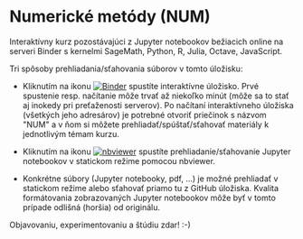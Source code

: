 # Numerické metódy (NUM) 

Interaktívny kurz pozostávajúci z Jupyter notebookov bežiacich online na serveri Binder s kernelmi SageMath, Python, R, Julia, Octave, JavaScript.

Tri spôsoby prehliadania/sťahovania súborov v tomto úložisku: 

* Kliknutím na ikonu [![Binder](https://mybinder.org/badge_logo.svg)](https://mybinder.org/v2/gh/gajdosandrej/NUM_redukcia/HEAD?urlpath=https%3A%2F%2Fgithub.com%2Fgajdosandrej%2FNUM_redukcia%2Fblob%2Fmain%2Findex_NUM.ipynb) spustíte interaktívne úložisko. Prvé spustenie resp. načítanie môže trvať až niekoľko minút (môže sa to stať aj inokedy pri preťaženosti serverov). Po načítaní interaktívneho úložiska (všetkých jeho adresárov) je potrebné otvoriť priečinok s názvom "NUM" a v ňom si môžete prehliadať/spúštať/sťahovať materiály k jednotlivým témam kurzu.


* Kliknutím na ikonu [![nbviewer](https://github.com/jupyter/design/blob/master/logos/Badges/nbviewer_badge.svg)](https://nbviewer.org/github/gajdosandrej/NUM/blob/main/index_NUM.ipynb?flush_cache=true) spustíte prehliadanie/sťahovanie Jupyter notebookov v statickom režime pomocou nbviewer.  


* Konkrétne súbory (Jupyter notebooky, pdf, ...) je možné prehliadať v statickom režime alebo sťahovať priamo tu z GitHub úložiska. Kvalita formátovania zobrazovaných Jupyter notebookov môže byť v tomto prípade odlišná (horšia) od originálu. 


Objavovaniu, experimentovaniu a štúdiu zdar! :-) 



